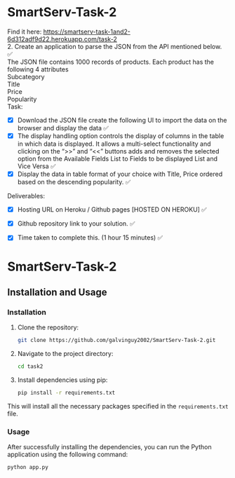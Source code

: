 # SmartServ-Task-2
Find it here: https://smartserv-task-1and2-6d312adf9d22.herokuapp.com/task-2 <br>
2.  Create an application to parse the JSON from the API mentioned below.  :white_check_mark:  <br>
The JSON file contains 1000 records of products. Each product has the following 4 attributes <br> 
Subcategory <br>
Title <br>
Price <br>
Popularity <br>
Task: <br>
- [x] Download the JSON file create the following UI to import the data on the browser and display the data  :white_check_mark:  <br> 
- [x] The display handling option controls the display of columns in the table in which data is displayed. It allows a multi-select functionality and clicking on the “>>” and “<<” buttons adds and removes the selected option from the Available Fields List to Fields to be displayed List and Vice Versa  :white_check_mark:  <br>
- [x] Display the data in table format of your choice with Title, Price ordered based on the descending popularity.   :white_check_mark:  <br>

Deliverables: <br>
- [x] Hosting URL on Heroku / Github pages [HOSTED ON HEROKU] :white_check_mark:  <br>
- [x] Github repository link to your solution.  :white_check_mark:  <br>
- [x] Time taken to complete this. (1 hour 15 minutes) :white_check_mark: <br>


# SmartServ-Task-2

## Installation and Usage

### Installation

1. Clone the repository:

    ```bash
    git clone https://github.com/galvinguy2002/SmartServ-Task-2.git
    ```

2. Navigate to the project directory:

    ```bash
    cd task2
    ```
3. Install dependencies using pip:

    ```bash
    pip install -r requirements.txt
    ```

This will install all the necessary packages specified in the `requirements.txt` file.

### Usage

After successfully installing the dependencies, you can run the Python application using the following command:

```bash
python app.py
```
##

